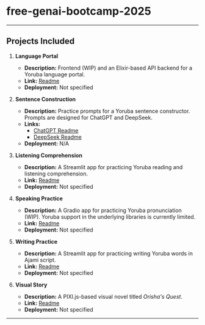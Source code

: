# free-genai-bootcamp-2025
---

## Projects Included

1. **Language Portal**  
   - **Description:** Frontend (WIP) and an Elixir-based API backend for a Yoruba language portal.  
   - **Link:** [Readme](./lang-portal/backend-elixir/Readme.md)  
   - **Deployment:** Not specified  

2. **Sentence Construction**  
   - **Description:** Practice prompts for a Yoruba sentence constructor. Prompts are designed for ChatGPT and DeepSeek.  
   - **Links:**  
     - [ChatGPT Readme](./sentence-constructor/chatgpt/prompt.md)  
     - [DeepSeek Readme](./sentence-constructor/deepseek/prompt.md)  
   - **Deployment:** N/A  

3. **Listening Comprehension**  
   - **Description:** A Streamlit app for practicing Yoruba reading and listening comprehension.  
   - **Link:** [Readme](./listening-comps/Readme.md)  
   - **Deployment:** Not specified  

4. **Speaking Practice**  
   - **Description:** A Gradio app for practicing Yoruba pronunciation (WIP). Yoruba support in the underlying libraries is currently limited.  
   - **Link:** [Readme](./speaking-practice/README.md)  
   - **Deployment:** Not specified  

5. **Writing Practice**  
   - **Description:** A Streamlit app for practicing writing Yoruba words in Ajami script.  
   - **Link:** [Readme](./writing-practice/Readme.md)  
   - **Deployment:** Not specified  

6. **Visual Story**  
   - **Description:** A PIXI.js-based visual novel titled *Orisha's Quest*.  
   - **Link:** [Readme](./visual-story/Readme.md)  
   - **Deployment:** Not specified  

---

